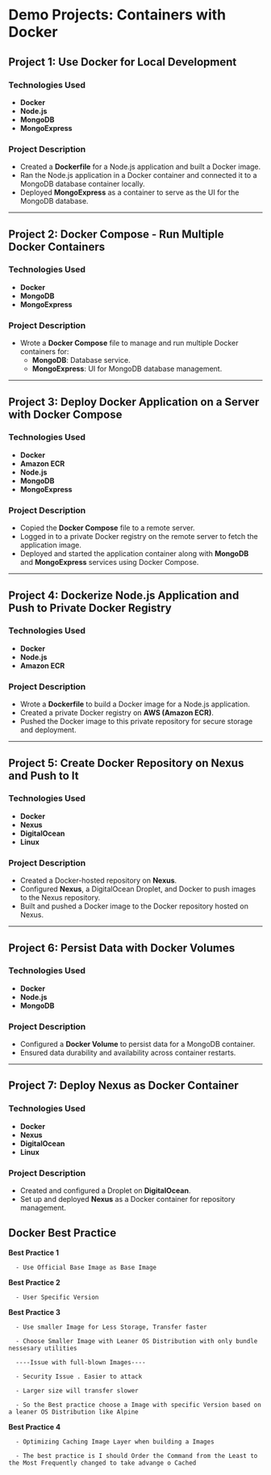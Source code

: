 # Demo Projects: Containers with Docker

## Project 1: Use Docker for Local Development

### Technologies Used
- **Docker**
- **Node.js**
- **MongoDB**
- **MongoExpress**

### Project Description
- Created a **Dockerfile** for a Node.js application and built a Docker image.
- Ran the Node.js application in a Docker container and connected it to a MongoDB database container locally.
- Deployed **MongoExpress** as a container to serve as the UI for the MongoDB database.

---

## Project 2: Docker Compose - Run Multiple Docker Containers

### Technologies Used
- **Docker**
- **MongoDB**
- **MongoExpress**

### Project Description
- Wrote a **Docker Compose** file to manage and run multiple Docker containers for:
  - **MongoDB**: Database service.
  - **MongoExpress**: UI for MongoDB database management.

---

## Project 3: Deploy Docker Application on a Server with Docker Compose

### Technologies Used
- **Docker**
- **Amazon ECR**
- **Node.js**
- **MongoDB**
- **MongoExpress**

### Project Description
- Copied the **Docker Compose** file to a remote server.
- Logged in to a private Docker registry on the remote server to fetch the application image.
- Deployed and started the application container along with **MongoDB** and **MongoExpress** services using Docker Compose.

---

## Project 4: Dockerize Node.js Application and Push to Private Docker Registry

### Technologies Used
- **Docker**
- **Node.js**
- **Amazon ECR**

### Project Description
- Wrote a **Dockerfile** to build a Docker image for a Node.js application.
- Created a private Docker registry on **AWS (Amazon ECR)**.
- Pushed the Docker image to this private repository for secure storage and deployment.

---

## Project 5: Create Docker Repository on Nexus and Push to It

### Technologies Used
- **Docker**
- **Nexus**
- **DigitalOcean**
- **Linux**

### Project Description
- Created a Docker-hosted repository on **Nexus**.
- Configured **Nexus**, a DigitalOcean Droplet, and Docker to push images to the Nexus repository.
- Built and pushed a Docker image to the Docker repository hosted on Nexus.

---

## Project 6: Persist Data with Docker Volumes

### Technologies Used
- **Docker**
- **Node.js**
- **MongoDB**

### Project Description
- Configured a **Docker Volume** to persist data for a MongoDB container.
- Ensured data durability and availability across container restarts.

---

## Project 7: Deploy Nexus as Docker Container

### Technologies Used
- **Docker**
- **Nexus**
- **DigitalOcean**
- **Linux**

### Project Description
- Created and configured a Droplet on **DigitalOcean**.
- Set up and deployed **Nexus** as a Docker container for repository management.




## Docker Best Practice 

**Best Practice 1**

```
  - Use Official Base Image as Base Image 
```

**Best Practice 2**

```
  - User Specific Version 
```

**Best Practice 3**

```
  - Use smaller Image for Less Storage, Transfer faster

  - Choose Smaller Image with Leaner OS Distribution with only bundle nessesary utilities 

  ----Issue with full-blown Images----

  - Security Issue . Easier to attack

  - Larger size will transfer slower

  - So the Best practice choose a Image with specific Version based on a leaner OS Distribution like Alpine 
```

**Best Practice 4**

```
  - Optimizing Caching Image Layer when building a Images

  - The best practice is I should Order the Command from the Least to the Most Frequently changed to take advange o Cached

```














